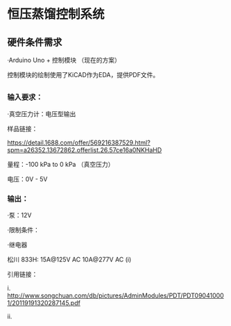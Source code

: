 # 恒压蒸馏控制系统 

## 硬件条件需求

·Arduino Uno + 控制模块 （现在的方案）

控制模块的绘制使用了KiCAD作为EDA，提供PDF文件。

##

### 输入要求：

·真空压力计：电压型输出

样品链接： 

https://detail.1688.com/offer/569216387529.html?spm=a26352.13672862.offerlist.26.57ce16a0NKHaHD

量程：-100 kPa to 0 kPa （真空压力）

电压：0V - 5V





### 输出：

·泵：12V

·限制条件：

·继电器

松川 833H: 15A@125V AC 10A@277V AC  (i) 





引用链接：

i. http://www.songchuan.com/db/pictures/AdminModules/PDT/PDT090410001/20119191320287145.pdf

ii. 

